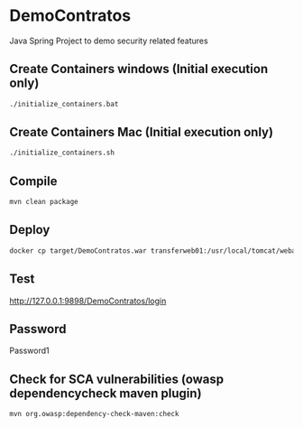 # DemoContratos
Java Spring Project to demo security related features
## Create Containers windows (Initial execution only)
```sh
./initialize_containers.bat
```
## Create Containers Mac (Initial execution only)
```sh
./initialize_containers.sh
```
## Compile
```sh
mvn clean package
```
## Deploy
```sh
docker cp target/DemoContratos.war transferweb01:/usr/local/tomcat/webapps
```
## Test
http://127.0.0.1:9898/DemoContratos/login

## Password
Password1

## Check for SCA vulnerabilities (owasp dependencycheck maven plugin)
```sh
mvn org.owasp:dependency-check-maven:check 
```